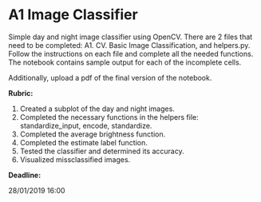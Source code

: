 # A1 Image Classifier

Simple day and night image classifier using OpenCV. There are 2 files that need to be completed: A1. CV. Basic Image Classification, and helpers.py. Follow the instructions on each file and complete all the needed functions. The notebook contains sample output for each of the incomplete cells.

Additionally, upload a pdf of the final version of the notebook.

**Rubric:**

1. Created a subplot of the day and night images.
2. Completed the necessary functions in the helpers file: standardize_input, encode, standardize.
3. Completed the average brightness function.
4. Completed the estimate label function.
5. Tested the classifier and determined its accuracy.
6. Visualized missclassified images.

**Deadline:** 

28/01/2019 16:00
